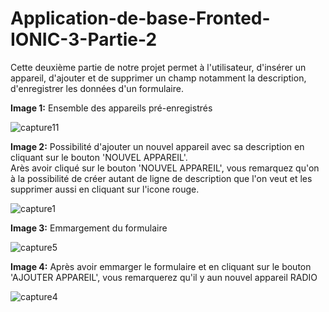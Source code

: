 # Application-de-base-Fronted-IONIC-3-Partie-2
Cette deuxième partie de notre projet permet à l'utilisateur, d'insérer un appareil, d'ajouter et de supprimer un champ notamment la description, d'enregistrer les données d'un formulaire.

<b>Image 1:</b> Ensemble des appareils pré-enregistrés

![capture11](https://user-images.githubusercontent.com/20045653/58947196-bc3d9d00-8787-11e9-9c17-e8c95aa695f0.png)

<b>Image 2:</b> Possibilité d'ajouter un nouvel appareil avec sa description en cliquant sur le bouton 'NOUVEL APPAREIL'. <br/>
Arès avoir cliqué sur le bouton 'NOUVEL APPAREIL', vous remarquez qu'on à la possibilité de créer autant de ligne de description que l'on veut et les supprimer aussi en cliquant sur l'icone rouge.

![capture1](https://user-images.githubusercontent.com/20045653/58946183-a29b5600-8785-11e9-9043-ada04c5cf740.png)




<b>Image 3:</b> Emmargement du formulaire

![capture5](https://user-images.githubusercontent.com/20045653/58949508-ecd40580-878c-11e9-9fb7-1941a63fb40e.png)


<b>Image 4:</b> Après avoir emmarger le formulaire et en cliquant sur le bouton 'AJOUTER APPAREIL', vous remarquerez qu'il y aun nouvel appareil RADIO

![capture4](https://user-images.githubusercontent.com/20045653/58946223-b47cf900-8785-11e9-9359-f4961675d0de.png)
